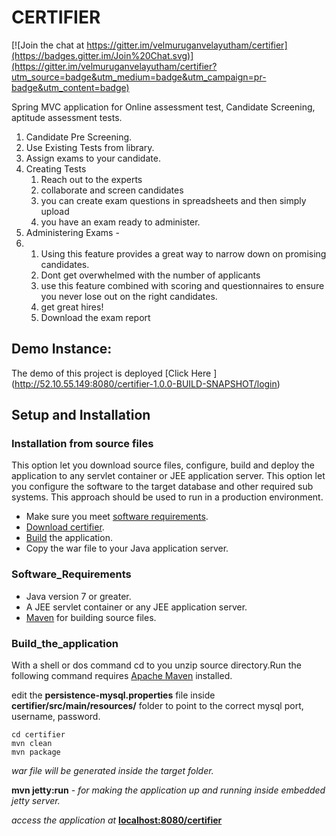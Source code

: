 # CERTIFIER

[![Join the chat at https://gitter.im/velmuruganvelayutham/certifier](https://badges.gitter.im/Join%20Chat.svg)](https://gitter.im/velmuruganvelayutham/certifier?utm_source=badge&utm_medium=badge&utm_campaign=pr-badge&utm_content=badge)

Spring MVC application for Online assessment test, Candidate Screening, aptitude assessment tests.

1. Candidate Pre Screening.
2. Use Existing Tests from library.
3. Assign exams to your candidate.
4. Creating Tests 
   1. Reach out to the experts 
   2. collaborate and screen candidates 
   3. you can create exam questions in spreadsheets and then simply upload
   4. you have an exam ready to administer.
5. Administering Exams -
6. 
   1. Using this feature provides a great way to narrow down on promising candidates.
   2. Dont get overwhelmed with the number of applicants 
   3. use this feature combined with scoring and questionnaires to ensure you never lose out on the right candidates.
   4. get great hires!
   5. Download the exam report
   
## Demo Instance:


The demo  of this project is deployed [Click Here ] (http://52.10.55.149:8080/certifier-1.0.0-BUILD-SNAPSHOT/login)



## Setup and Installation

### Installation from source files

This option let you download source files, configure, build and deploy the application to any servlet container or JEE application server. This option let you configure the software to the target database and other required sub systems. This approach should be used to run in a production environment. 

- Make sure you meet [software requirements](#software_requirements).
- [Download certifier](https://github.com/velmuruganvelayutham/certifier/zipball/master).
- [Build](#build_the_application) the application.
- Copy the war file to your Java application server.


### Software_Requirements

- Java version 7 or greater.
- A JEE servlet container or any JEE application server. 
- [Maven](http://maven.apache.org/) for building source files.

### Build_the_application

With a shell or dos command cd to you unzip source directory.Run the following command requires [Apache Maven](http://maven.apache.org/) installed.

edit the **persistence-mysql.properties** file inside **certifier/src/main/resources/**   folder to point to the correct mysql port, username, password.

`cd certifier` <br/>
`mvn clean`<br/>
`mvn package`<br/> 

*war file will be generated inside the target folder.*

**mvn jetty:run** *- for making the application up and running inside embedded jetty server.*

_access the application at_ __[localhost:8080/certifier](http://localhost:8080/certifier)__






